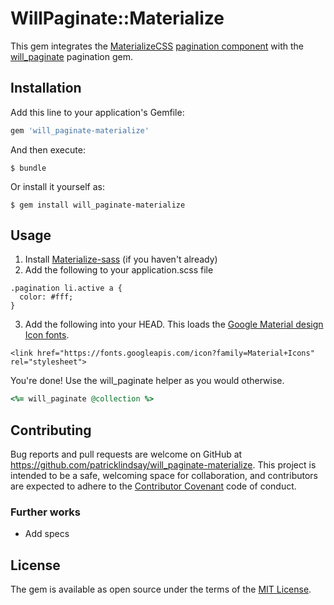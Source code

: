 # WillPaginate::Materialize

This gem integrates the [MaterializeCSS](https://github.com/Dogfalo/materialize) [pagination component](http://materializecss.com/pagination.html) with the [will_paginate](https://github.com/mislav/will_paginate) pagination gem.

## Installation

Add this line to your application's Gemfile:

```ruby
gem 'will_paginate-materialize'
```

And then execute:

    $ bundle

Or install it yourself as:

    $ gem install will_paginate-materialize

## Usage

1. Install [Materialize-sass](https://github.com/mkhairi/materialize-sass) (if you haven't already)
2. Add the following to your application.scss file
```
.pagination li.active a {
  color: #fff;
}
```
3. Add the following into your HEAD. This loads the [Google Material design Icon fonts](https://google.github.io/material-design-icons/#what-are-material-icons).
```
<link href="https://fonts.googleapis.com/icon?family=Material+Icons" rel="stylesheet">
```

You're done! Use the will_paginate helper as you would otherwise.
```ruby
<%= will_paginate @collection %>
```

## Contributing

Bug reports and pull requests are welcome on GitHub at https://github.com/patricklindsay/will_paginate-materialize. This project is intended to be a safe, welcoming space for collaboration, and contributors are expected to adhere to the [Contributor Covenant](contributor-covenant.org) code of conduct.

### Further works
 * Add specs

## License

The gem is available as open source under the terms of the [MIT License](http://opensource.org/licenses/MIT).

